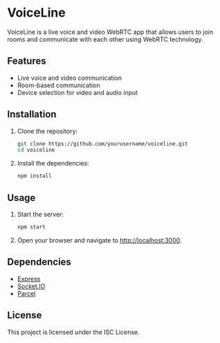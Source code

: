# VoiceLine

VoiceLine is a live voice and video WebRTC app that allows users to join rooms and communicate with each other using WebRTC technology.

## Features

- Live voice and video communication
- Room-based communication
- Device selection for video and audio input

## Installation

1. Clone the repository:
    ```sh
    git clone https://github.com/yourusername/voiceline.git
    cd voiceline
    ```

2. Install the dependencies:
    ```sh
    npm install
    ```

## Usage

1. Start the server:
    ```sh
    npm start
    ```

2. Open your browser and navigate to [http://localhost:3000](http://_vscodecontentref_/0).


## Dependencies

- [Express](https://expressjs.com/)
- [Socket.IO](https://socket.io/)
- [Parcel](https://parceljs.org/)

## License

This project is licensed under the ISC License.